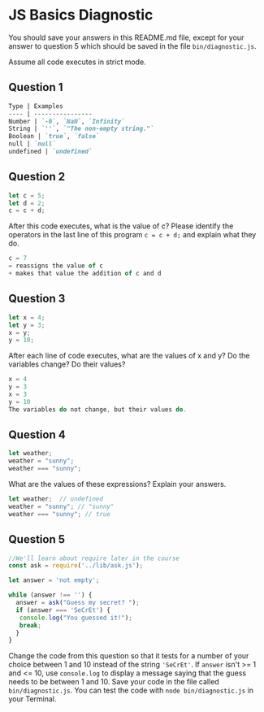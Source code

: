 # JS Basics Diagnostic

You should save your answers in this README.md file, except for your answer to
question 5 which should be saved in the file `bin/diagnostic.js`.

Assume all code executes in strict mode.

## Question 1

```md
Type | Examples
---- | ----------------
Number | `-0`, `NaN`, `Infinity`
String | `''`, `"The non-empty string."`
Boolean | `true`, `false`
null | `null`
undefined | `undefined`
```

## Question 2

```js
let c = 5;
let d = 2;
c = c + d;

```

After this code executes, what is the value of c?  Please identify the
operators in the last line of this program `c = c + d;` and explain what they
do.

```js
c = 7
= reassigns the value of c
+ makes that value the addition of c and d
```

## Question 3

```js
let x = 4;
let y = 3;
x = y;
y = 10;
```

After each line of code executes, what are the values of x and y?  Do the variables change?  Do their values?

```js
x = 4
y = 3
x = 3
y = 10
The variables do not change, but their values do.
```

## Question 4

```js
let weather;
weather = "sunny";
weather === "sunny";
```

What are the values of these expressions?  Explain your answers.

```js
let weather;  // undefined
weather = "sunny"; // "sunny"
weather === "sunny"; // true
```

## Question 5

```js
//We'll learn about require later in the course
const ask = require('../lib/ask.js');

let answer = 'not empty';

while (answer !== '') {
  answer = ask("Guess my secret? ");
  if (answer === 'SeCrEt') {
   console.log("You guessed it!");
   break;
  }
}
```

Change the code from this question so that it tests for a number of your choice
between 1 and 10 instead of the string `'SeCrEt'`.  If `answer` isn't >= 1 and
<= 10, use `console.log` to display a message saying that the guess needs to
be between 1 and 10.  Save your code in the file called `bin/diagnostic.js`.
You can test the code with `node bin/diagnostic.js` in your Terminal.
